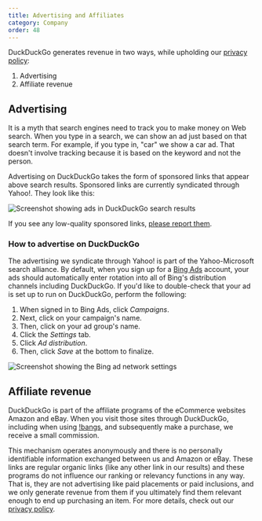 ```yaml
---
title: Advertising and Affiliates
category: Company
order: 48
---
```


<p>
    DuckDuckGo generates revenue in two ways, while upholding our
    <a href="https://duckduckgo.com/privacy">privacy policy</a>:
</p>
<ol>
    <li>Advertising</li>
    <li>Affiliate revenue</li>
</ol>
<h2 id="advertising">Advertising</h2>
<p>
    It is a myth that search engines need to track you to make money on Web
    search. When you type in a search, we can show an ad just based on that search
    term. For example, if you type in, "car" we show a car ad. That doesn't
    involve tracking because it is based on the keyword and not the person.
</p>

<p>
    Advertising on DuckDuckGo takes the form of sponsored links that appear above
    search results. Sponsored links are currently syndicated through Yahoo!. They
    look like this:
</p>

<p>
    <img alt="Screenshot showing ads in DuckDuckGo search results" src="{{ site.baseurl }}/images/746267fd284b4953b0209e9d0d6a8fd0.png" />
</p>

<p>
    If you see any low-quality sponsored links,
    <a href="https://duckduckgo.com/feedback">please report them</a>.
</p>

<h3 id="howto">How to advertise on DuckDuckGo</h3>
<p>
    The advertising we syndicate through Yahoo! is part of the Yahoo-Microsoft
    search alliance. By default, when you sign up for a
    <a href="http://advertise.bingads.microsoft.com/en-us/home">Bing Ads</a>
    account, your ads should automatically enter rotation into all of Bing's
    distribution channels including DuckDuckGo. If you'd like to double-check that
    your ad is set up to run on DuckDuckGo, perform the following:
</p>
<ol>
    <li>When signed in to Bing Ads, click <em>Campaigns</em>.</li>
    <li>Next, click on your campaign's name.</li>
    <li>Then, click on your ad group's name.</li>
    <li>Click the <em>Settings</em> tab.</li>
    <li>Click <em>Ad distribution</em>.</li>
    <li>Then, click <em>Save</em> at the bottom to finalize.</li>
</ol>
<p>
    <img alt="Screenshot showing the Bing ad network settings" src="{{ site.baseurl }}/images/72449caa010b8cc400157ef19833593f.png" />
</p>

<h2 id="affiliates">Affiliate revenue</h2>

<p>
    DuckDuckGo is part of the affiliate programs of the eCommerce websites Amazon
    and eBay. When you visit those sites through DuckDuckGo, including when using
    <a href="https://duckduckgo.com/bang">!bangs</a>, and subsequently make a
    purchase, we receive a small commission.
</p>
<p>
    This mechanism operates anonymously and there is no personally identifiable
    information exchanged between us and Amazon or eBay. These links are regular
    organic links (like any other link in our results) and these programs do not
    influence our ranking or relevancy functions in any way. That is, they are not
    advertising like paid placements or paid inclusions, and we only generate
    revenue from them if you ultimately find them relevant enough to end up
    purchasing an item. For more details, check out our
    <a href="https://duckduckgo.com/privacy#s4">privacy policy</a>.
</p>

